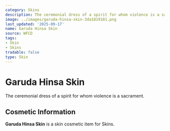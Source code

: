 ```yaml
---
category: Skins
description: The ceremonial dress of a spirit for whom violence is a sacrament.
image: ../images/garuda-hinsa-skin-3da1819181.png
last_updated: '2025-09-17'
name: Garuda Hinsa Skin
source: WFCD
tags:
- Skin
- Skins
tradable: false
type: Skin
---
```


# Garuda Hinsa Skin

The ceremonial dress of a spirit for whom violence is a sacrament.

## Cosmetic Information

**Garuda Hinsa Skin** is a skin cosmetic item for Skins.

